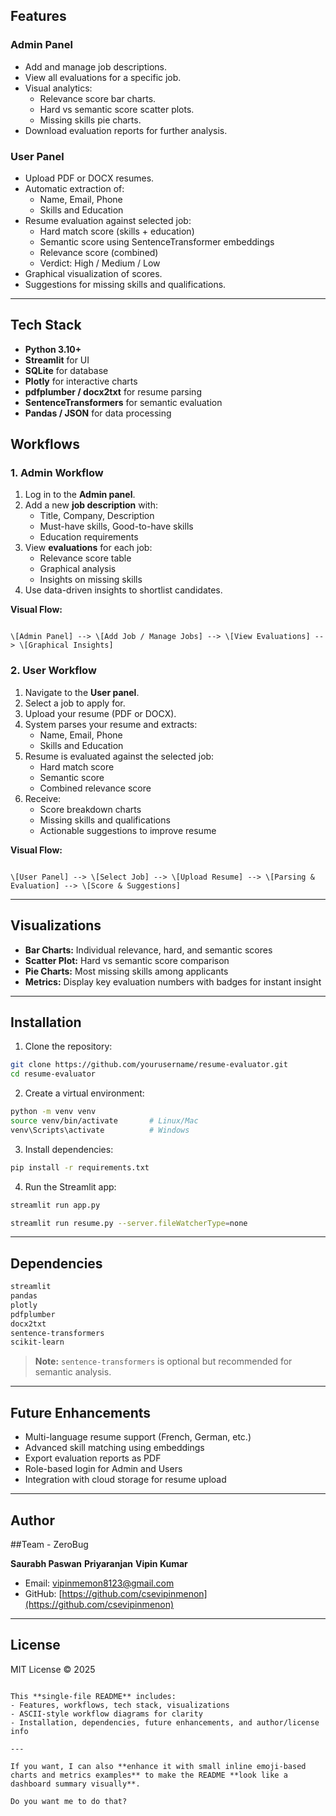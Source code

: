 ##  Features

### Admin Panel
- Add and manage job descriptions.
- View all evaluations for a specific job.
- Visual analytics:
  - Relevance score bar charts.
  - Hard vs semantic score scatter plots.
  - Missing skills pie charts.
- Download evaluation reports for further analysis.

### User Panel
- Upload PDF or DOCX resumes.
- Automatic extraction of:
  - Name, Email, Phone
  - Skills and Education
- Resume evaluation against selected job:
  - Hard match score (skills + education)
  - Semantic score using SentenceTransformer embeddings
  - Relevance score (combined)
  - Verdict: High / Medium / Low
- Graphical visualization of scores.
- Suggestions for missing skills and qualifications.

---

##  Tech Stack

- **Python 3.10+**
- **Streamlit** for UI
- **SQLite** for database
- **Plotly** for interactive charts
- **pdfplumber / docx2txt** for resume parsing
- **SentenceTransformers** for semantic evaluation
- **Pandas / JSON** for data processing


##  Workflows

### 1. Admin Workflow
1. Log in to the **Admin panel**.
2. Add a new **job description** with:
   - Title, Company, Description
   - Must-have skills, Good-to-have skills
   - Education requirements
3. View **evaluations** for each job:
   - Relevance score table
   - Graphical analysis
   - Insights on missing skills
4. Use data-driven insights to shortlist candidates.

**Visual Flow:**
```

\[Admin Panel] --> \[Add Job / Manage Jobs] --> \[View Evaluations] --> \[Graphical Insights]

```

### 2. User Workflow
1. Navigate to the **User panel**.
2. Select a job to apply for.
3. Upload your resume (PDF or DOCX).
4. System parses your resume and extracts:
   - Name, Email, Phone
   - Skills and Education
5. Resume is evaluated against the selected job:
   - Hard match score
   - Semantic score
   - Combined relevance score
6. Receive:
   - Score breakdown charts
   - Missing skills and qualifications
   - Actionable suggestions to improve resume

**Visual Flow:**
```

\[User Panel] --> \[Select Job] --> \[Upload Resume] --> \[Parsing & Evaluation] --> \[Score & Suggestions]

````

---

##  Visualizations

- **Bar Charts:** Individual relevance, hard, and semantic scores
- **Scatter Plot:** Hard vs semantic score comparison
- **Pie Charts:** Most missing skills among applicants
- **Metrics:** Display key evaluation numbers with badges for instant insight

---

##  Installation

1. Clone the repository:

```bash
git clone https://github.com/yourusername/resume-evaluator.git
cd resume-evaluator
````

2. Create a virtual environment:

```bash
python -m venv venv
source venv/bin/activate       # Linux/Mac
venv\Scripts\activate          # Windows
```

3. Install dependencies:

```bash
pip install -r requirements.txt
```

4. Run the Streamlit app:

```bash
streamlit run app.py
```
```bash
streamlit run resume.py --server.fileWatcherType=none
```

---

##  Dependencies

```txt
streamlit
pandas
plotly
pdfplumber
docx2txt
sentence-transformers
scikit-learn
```

> **Note:** `sentence-transformers` is optional but recommended for semantic analysis.

---

##  Future Enhancements

* Multi-language resume support (French, German, etc.)
* Advanced skill matching using embeddings
* Export evaluation reports as PDF
* Role-based login for Admin and Users
* Integration with cloud storage for resume upload

---

##  Author

##Team - ZeroBug

**Saurabh Paswan**
**Priyaranjan**
**Vipin Kumar**

* Email: [vipinmemon8123@gmail.com](mailto:vipinmemon8123@gmail.com)
* GitHub: [https://github.com/csevipinmenon](https://github.com/csevipinmenon)

---

##  License

MIT License © 2025

```

This **single-file README** includes:  
- Features, workflows, tech stack, visualizations  
- ASCII-style workflow diagrams for clarity  
- Installation, dependencies, future enhancements, and author/license info  

---

If you want, I can also **enhance it with small inline emoji-based charts and metrics examples** to make the README **look like a dashboard summary visually**.  

Do you want me to do that?
```

